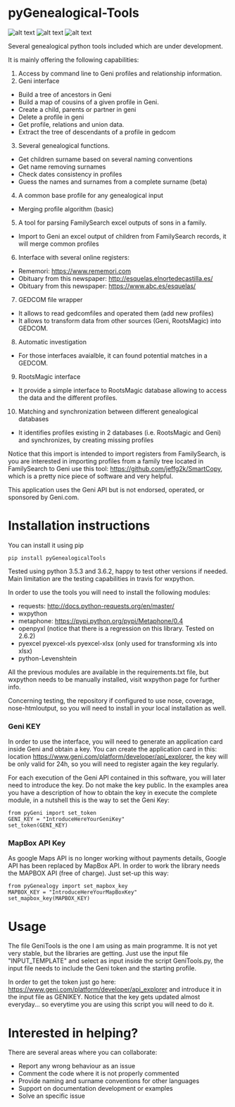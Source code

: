 # pyGenealogical-Tools

![alt text](https://travis-ci.org/Thimxx/pyGenealogical-Tools.svg?branch=master)
![alt text](https://coveralls.io/repos/github/Thimxx/pyGenealogical-Tools/badge.svg?branch=master)
![alt text](https://api.codacy.com/project/badge/Grade/3603c4580c464d209d44401021ef8642)

Several genealogical python tools included which are under development.

It is mainly offering the following capabilities:

1) Access by command line to Geni profiles and relationship information.
2) Geni interface
* Build a tree of ancestors in Geni
* Build a map of cousins of a given profile in Geni.
* Create a child, parents or partner in geni
* Delete a profile in geni
* Get profile, relations and union data.
* Extract the tree of descendants of a profile in gedcom
3) Several genealogical functions.
* Get children surname based on several naming conventions
* Get name removing surnames
* Check dates consistency in profiles
* Guess the names and surnames from a complete surname (beta)
4) A common base profile for any genealogical input
* Merging profile algorithm (basic)
5) A tool for parsing FamilySearch excel outputs of sons in a family.
* Import to Geni an excel output of children from FamilySearch records, it will merge common profiles
6) Interface with several online registers:
* Rememori: https://www.rememori.com
* Obituary from this newspaper: http://esquelas.elnortedecastilla.es/
* Obituary from this newspaper: https://www.abc.es/esquelas/
7) GEDCOM file wrapper
* It allows to read gedcomfiles and operated them (add new profiles)
* It allows to transform data from other sources (Geni, RootsMagic) into GEDCOM.
8) Automatic investigation
* For those interfaces avaialble, it can found potential matches in a GEDCOM.
9) RootsMagic interface
* It provide a simple interface to RootsMagic database allowing to access the data and the different profiles.
10) Matching and synchronization between different genealogical databases
* It identifies profiles existing in 2 databases (i.e. RootsMagic and Geni) and synchronizes, by creating missing profiles

Notice that this import is intended to import registers from FamilySearch, is you are interested in importing profiles from a family tree located in FamilySearch to Geni use this tool: https://github.com/jeffg2k/SmartCopy, which is a pretty nice piece of software and very helpful.

This application uses the Geni API but is not endorsed, operated, or sponsored by Geni.com.

# Installation instructions

You can install it using pip

    pip install pyGenealogicalTools

Tested using python 3.5.3 and 3.6.2, happy to test other versions if needed. Main limitation are the testing capabilities in travis for wxpython.

In order to use the tools you will need to install the following modules:
* requests: http://docs.python-requests.org/en/master/ 
* wxpython
* metaphone: https://pypi.python.org/pypi/Metaphone/0.4 
* openpyxl (notice that there is a regression on this library. Tested on 2.6.2)
* pyexcel pyexcel-xls pyexcel-xlsx (only used for transforming xls into xlsx)
* python-Levenshtein

All the previous modules are available in the requirements.txt file, but wxpython needs to be manually installed, visit wxpython page for further info.

Concerning testing, the repository if configured to use nose, coverage, nose-htmloutput, so you will need to install in your local installation as well.

### Geni KEY

In order to use the interface, you will need to generate an application card inside Geni and obtain a key. You can create the application card in this: location https://www.geni.com/platform/developer/api_explorer, the key will be only valid for 24h, so you will need to register again the key regularly.

For each execution of the Geni API contained in this software, you will later need to introduce the key. Do not make the key public. In the examples area you have a description of how to obtain the key in execute the complete module, in a nutshell this is the way to set the Geni Key:


    from pyGeni import set_token
    GENI_KEY = "IntroduceHereYourGeniKey"
    set_token(GENI_KEY)

### MapBox API Key

As google Maps API is no longer working without payments details, Google API has been replaced by MapBox API. In order to work the library needs the MAPBOX API (free of charge). Just set-up this way:

    from pyGenealogy import set_mapbox_key
    MAPBOX_KEY = "IntroduceHereYourMapBoxKey"
    set_mapbox_key(MAPBOX_KEY)
    
# Usage

The file GeniTools is the one I am using as main programme. It is not yet very stable, but the libraries are getting. Just use the input file "INPUT_TEMPLATE" and select as input inside the script GeniTools.py, the input file needs to include the Geni token and the starting profile.

In order to get the token just go here: https://www.geni.com/platform/developer/api_explorer and introduce it in the input file as GENIKEY. Notice that the key gets updated almost everyday... so everytime you are using this script you will need to do it.


# Interested in helping?

There are several areas where you can collaborate:

* Report any wrong behaviour as an issue
* Comment the code where it is not properly commented
* Provide naming and surname conventions for other languages
* Support on documentation development or examples
* Solve an specific issue